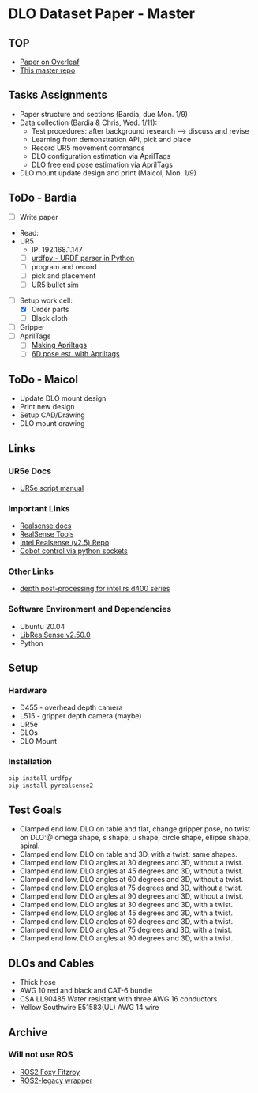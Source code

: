 # DLO Dataset Paper - Master

## TOP

- [Paper on Overleaf](https://www.overleaf.com/project/63b719f4df73f6372419b627)
- [This master repo](https://github.com/BardiaMojra/dlo.git)

## Tasks Assignments

- Paper structure and sections (Bardia, due Mon. 1/9)
- Data collection (Bardia & Chris, Wed. 1/11):
  - Test procedures: after background research --> discuss and revise
  - Learning from demonstration API, pick and place
  - Record UR5 movement commands
  - DLO configuration estimation via AprilTags
  - DLO free end pose estimation via AprilTags
- DLO mount update design and print (Maicol, Mon. 1/9)

## ToDo - Bardia

- [ ] Write paper
- Read:
- UR5
  - IP: 192.168.1.147
  - [ ] [urdfpy - URDF parser in Python](https://urdfpy.readthedocs.io/en/latest/)
  - [ ] program and record
  - [ ] pick and placement
  - [ ] [UR5 bullet sim](https://github.com/josepdaniel/ur5-bullet)
- [ ] Setup work cell:
  - [x] Order parts
  - [ ] Black cloth
- [ ] Gripper
- [ ] AprilTags
  - [ ] [Making Apriltags](https://berndpfrommer.github.io/tagslam_web/making_tags/#:~:text=Use%20an%20inkjet%20printer%20to,on%20the%20foam%20board%2C%20done.)
  - [ ] [6D pose est. with Apriltags](https://april.eecs.umich.edu/software/apriltag)

## ToDo - Maicol

- Update DLO mount design
- Print new design
- Setup CAD/Drawing
- DLO mount drawing

## Links

### UR5e Docs

- [UR5e script manual](https://s3-eu-west-1.amazonaws.com/ur-support-site/163530/scriptmanual_5.12.pdf)

### Important Links

- [Realsense docs](https://dev.intelrealsense.com/docs)
- [RealSense Tools](https://github.com/IntelRealSense/librealsense/tree/master/tools)
- [Intel Realsense (v2.5) Repo](https://github.com/IntelRealSense/librealsense)
- [Cobot control via python sockets](https://axisnj.com/controlling-a-universal-robots-cobot-using-python/)

### Other Links

- [depth post-processing for intel rs d400 series](https://dev.intelrealsense.com/docs/depth-post-processing)

### Software Environment and Dependencies

- Ubuntu 20.04
- [LibRealSense v2.50.0](https://github.com/IntelRealSense/librealsense)
- Python

## Setup

### Hardware

- D455 - overhead depth camera
- L515 - gripper depth camera (maybe)
- UR5e
- DLOs
- DLO Mount

### Installation

```bash
pip install urdfpy
pip install pyrealsense2
```

## Test Goals

- Clamped end low, DLO on table and flat, change gripper pose, no
  twist on DLO:\@ omega shape, s shape, u shape, circle shape, ellipse shape,
  spiral.
- Clamped end low, DLO on table and 3D, with a twist: same shapes.
- Clamped end low, DLO angles at 30 degrees and 3D, without a twist.
- Clamped end low, DLO angles at 45 degrees and 3D, without a twist.
- Clamped end low, DLO angles at 60 degrees and 3D, without a twist.
- Clamped end low, DLO angles at 75 degrees and 3D, without a twist.
- Clamped end low, DLO angles at 90 degrees and 3D, without a twist.
- Clamped end low, DLO angles at 30 degrees and 3D, with a twist.
- Clamped end low, DLO angles at 45 degrees and 3D, with a twist.
- Clamped end low, DLO angles at 60 degrees and 3D, with a twist.
- Clamped end low, DLO angles at 75 degrees and 3D, with a twist.
- Clamped end low, DLO angles at 90 degrees and 3D, with a twist.

## DLOs and Cables

- Thick hose
- AWG 10 red and black and CAT-6 bundle
- CSA LL90485 Water resistant with three AWG 16 conductors
- Yellow Southwire E51583(UL) AWG 14 wire

## Archive

### Will not use ROS

- [ROS2 Foxy Fitzroy](https://docs.ros.org/en/foxy/Installation/Ubuntu-Install-Debians.html)
- [ROS2-legacy wrapper](https://github.com/IntelRealSense/realsense-ros/tree/ros2-legacy)
